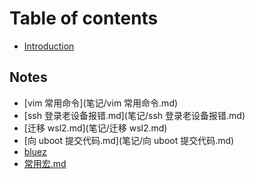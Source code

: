 <!--
 * @Author: Shuying Li <lishuying@gbcom.com.cn>
 * @Date: 2021-01-30 23:54:39
 * @LastEditTime: 2021-01-31 00:24:57
 * @LastEditors: Shuying Li <lishuying@gbcom.com.cn>
 * @Description: 
 * @FilePath: /gitbook/SUMMARY.md
-->
# Table of contents

* [Introduction](README.md)

## Notes

* [vim 常用命令](笔记/vim 常用命令.md)
* [ssh 登录老设备报错.md](笔记/ssh 登录老设备报错.md)
* [迁移 wsl2.md](笔记/迁移 wsl2.md)
* [向 uboot 提交代码.md](笔记/向 uboot 提交代码.md)
* [bluez](笔记/bluez.md)
* [常用宏.md](笔记/常用宏.md)


